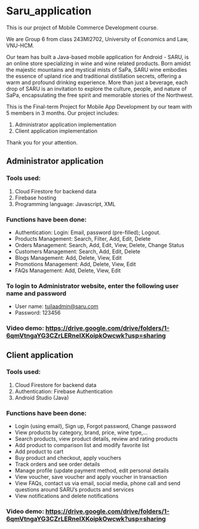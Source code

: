 # Saru_application
This is our project of Mobile Commerce Development course.

We are Group 6 from class 243MI2702, University of Economics and Law, VNU-HCM.

Our team has built a Java-based mobile application for Android - SARU, is an online store specializing in wine and wine related products. Born amidst the majestic mountains and mystical mists of SaPa, SARU wine embodies the essence of upland rice and traditional distillation secrets, offering a warm and profound drinking experience. More than just a beverage, each drop of SARU is an invitation to explore the culture, people, and nature of SaPa, encapsulating the free spirit and memorable stories of the Northwest.

This is the Final-term Project for Mobile App Development by our team with 5 members in 3 months. Our project includes:
1. Administrator application implementation
2. Client application implementation

Thank you for your attention.

## Administrator application
### Tools used:

1. Cloud Firestore for backend data
2. Firebase hosting
3. Programming language: Javascript, XML
   
### Functions have been done:
- Authentication: Login: Email, password (pre-filled); Logout.
- Products Management: Search, Filter, Add, Edit, Delete
- Orders Management: Search, Add, Edit, View, Delete, Change Status
- Customers Management: Search, Add, Edit, Delete
- Blogs Management: Add, Delete, View, Edit
- Promotions Management: Add, Delete, View, Edit
- FAQs Management: Add, Delete, View, Edit

### To login to Administrator website, enter the following user name and password
* User name: tuilaadmin@saru.com
* Password: 123456

### Video demo: https://drive.google.com/drive/folders/1-6qmVtngaYG3CZrLERnelXKoipkOwcwk?usp=sharing

## Client application
### Tools used:

1. Cloud Firestore for backend data
2. Authentication: Firebase Authentication
3. Android Studio (Java)

### Functions have been done:

- Login (using email), Sign up, Forgot password, Change password
- View products by category, brand, price, wine type,...
- Search products, view product details, review and rating products
- Add product to comparison list and modify favorite list
- Add product to cart
- Buy product and checkout, apply vouchers
- Track orders and see order details
- Manage profile (update payment method, edit personal details
- View voucher, save voucher and apply voucher in transaction
- View FAQs, contact us via email, social media, phone call and send questions around SARU’s products and services
- View notifications and delete notifications
### Video demo: https://drive.google.com/drive/folders/1-6qmVtngaYG3CZrLERnelXKoipkOwcwk?usp=sharing
